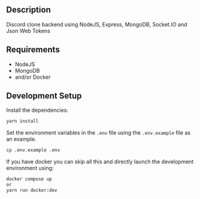 ## Description

Discord clone backend using NodeJS, Express, MongoDB, Socket.IO and Json Web Tokens

## Requirements

- NodeJS
- MongoDB
- and/or Docker

## Development Setup

Install the dependencies:

```bash
yarn install
```

Set the environment variables in the `.env` file using the `.env.example` file as an example.

```bash
cp .env.example .env
```

If you have docker you can skip all this and directly launch the development environment using:

```bash
docker compose up
or
yarn run docker:dev
```

